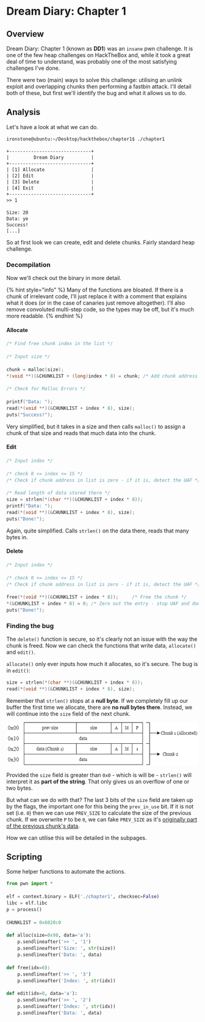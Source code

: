 # Dream Diary: Chapter 1

## Overview

Dream Diary: Chapter 1 \(known as **DD1**\) was an `insane` pwn challenge. It is one of the few heap challenges on HackTheBox and, while it took a great deal of time to understand, was probably one of the most satisfying challenges I've done.

There were two \(main\) ways to solve this challenge: utilising an unlink exploit and overlapping chunks then performing a fastbin attack. I'll detail both of these, but first we'll identify the bug and what it allows us to do.

## Analysis

Let's have a look at what we can do.

```text
ironstone@ubuntu:~/Desktop/hackthebox/chapter1$ ./chapter1 

+------------------------------+
|         Dream Diary          |
+------------------------------+
| [1] Allocate                 |
| [2] Edit                     |
| [3] Delete                   |
| [4] Exit                     |
+------------------------------+
>> 1

Size: 20
Data: ye
Success!
[...]
```

So at first look we can create, edit and delete chunks. Fairly standard heap challenge.

### Decompilation

Now we'll check out the binary in more detail.

{% hint style="info" %}
Many of the functions are bloated. If there is a chunk of irrelevant code, I'll just replace it with a comment that explains what it does \(or in the case of canaries just remove altogether\). I'll also remove convoluted multi-step code, so the types may be off, but it's much more readable.
{% endhint %}

#### Allocate

```c
/* Find free chunk index in the list */

/* Input size */

chunk = malloc(size);
*(void **)(&CHUNKLIST + (long)index * 8) = chunk; /* Add chunk address to list */

/* Check for Malloc Errors */

printf("Data: ");
read(*(void **)(&CHUNKLIST + index * 8), size);
puts("Success!");
```

Very simplified, but it takes in a size and then calls `malloc()` to assign a chunk of that size and reads that much data into the chunk.

#### Edit

```c
/* Input index */

/* check 0 <= index <= 15 */
/* Check if chunk address in list is zero - if it is, detect the UAF */

/* Read length of data stored there */
size = strlen(*(char **)(&CHUNKLIST + index * 8));
printf("Data: ");
read(*(void **)(&CHUNKLIST + index * 8), size);
puts("Done!");
```

Again, quite simplified. Calls `strlen()` on the data there, reads that many bytes in.

#### Delete

```c
/* Input index */

/* check 0 <= index <= 15 */
/* Check if chunk address in list is zero - if it is, detect the UAF */

free(*(void **)(&CHUNKLIST + index * 8));     /* Free the chunk */
*(&CHUNKLIST + index * 8) = 0; /* Zero out the entry - stop UAF and double-free */
puts("Done!");
```

### Finding the bug

The `delete()` function is secure, so it's clearly not an issue with the way the chunk is freed. Now we can check the functions that write data, `allocate()` and `edit()`.

`allocate()` only ever inputs how much it allocates, so it's secure. The bug is in `edit()`:

```c
size = strlen(*(char **)(&CHUNKLIST + index * 8));
read(*(void **)(&CHUNKLIST + index * 8), size);
```

Remember that `strlen()` stops at a **null byte**. If we completely fill up our buffer the first time we allocate, there are **no null bytes there**. Instead, we will continue into the `size` field of the next chunk.

![Chunk 1&apos;s data is right up against Chunk 2&apos;s size field](../../../.gitbook/assets/image%20%2812%29.png)

Provided the `size` field is greater than `0x0` - which is will be - `strlen()` will interpret it as **part of the string**. That only gives us an overflow of one or two bytes.

But what can we do with that? The last 3 bits of the `size` field are taken up by the flags, the important one for this being the `prev_in_use` bit. If it is not set \(i.e. `0`\) then we can use `PREV_SIZE` to calculate the size of the previous chunk. If we overwrite `P` to be `0`, we can fake `PREV_SIZE` as it's [originally part of the previous chunk's data](https://ir0nstone.gitbook.io/notes/types/heap/chunks#allocated-chunks).

How we can utilise this will be detailed in the subpages.

## Scripting

Some helper functions to automate the actions.

```python
from pwn import *

elf = context.binary = ELF('./chapter1', checksec=False)
libc = elf.libc
p = process()

CHUNKLIST = 0x6020c0

def alloc(size=0x98, data='a'):
    p.sendlineafter('>> ', '1')
    p.sendlineafter('Size: ', str(size))
    p.sendlineafter('Data: ', data)

def free(idx=0):
    p.sendlineafter('>> ', '3')
    p.sendlineafter('Index: ', str(idx))

def edit(idx=0, data='a'):
    p.sendlineafter('>> ', '2')
    p.sendlineafter('Index: ', str(idx))
    p.sendlineafter('Data: ', data)
```

